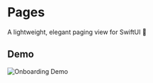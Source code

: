 # Pages

A lightweight, elegant paging view for SwiftUI  📖

## Demo

![Onboarding Demo](https://github.com/nachonavarro/PagesDemo/blob/master/Screenshots/art-demo.gif)
